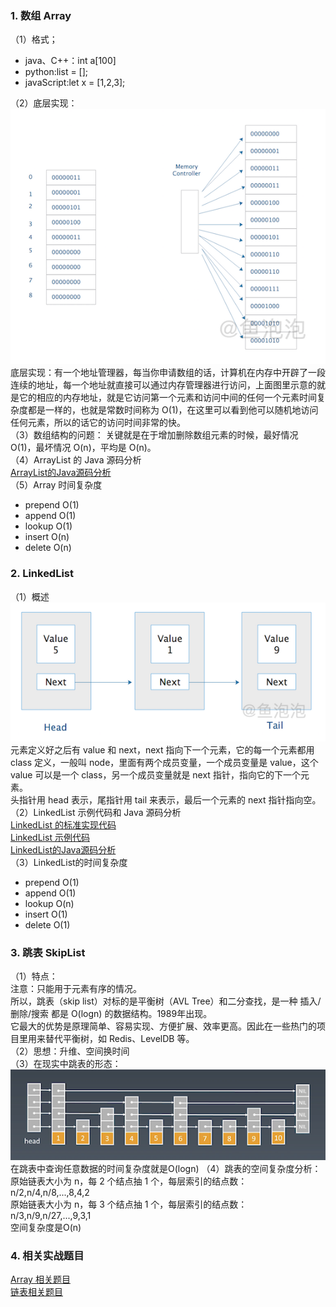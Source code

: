 ### 1. 数组 Array
（1）格式；
- java、C++：int a[100]
- python:list = [];
- javaScript:let x = [1,2,3];

（2）底层实现：  
![array底层示意图](https://github.com/liyanancoder/Android-Notes/blob/master/assets/array底层示意图.png)   
底层实现：有一个地址管理器，每当你申请数组的话，计算机在内存中开辟了一段连续的地址，每一个地址就直接可以通过内存管理器进行访问，上面图里示意的就是它的相应的内存地址，就是它访问第一个元素和访问中间的任何一个元素时间复杂度都是一样的，也就是常数时间称为 O(1)，在这里可以看到他可以随机地访问任何元素，所以的话它的访问时间非常的快。  
（3）数组结构的问题：
关键就是在于增加删除数组元素的时候，最好情况 O(1)，最坏情况 O(n)，平均是 O(n)。  
（4）ArrayList 的 Java 源码分析  
[ArrayList的Java源码分析](http://developer.classpath.org/doc/java/util/ArrayList-source.html)  
（5）Array 时间复杂度  
- prepend O(1)  
- append O(1)  
- lookup O(1)  
- insert O(n)  
- delete O(n)

### 2. LinkedList
（1）概述  
![LinkedList示意图](https://github.com/liyanancoder/Android-Notes/blob/master/assets/LinkedList示意图.png)    
元素定义好之后有 value 和 next，next 指向下一个元素，它的每一个元素都用 class 定义，一般叫 node，里面有两个成员变量，一个成员变量是 value，这个 value 可以是一个 class，另一个成员变量就是 next 指针，指向它的下一个元素。  
头指针用 head 表示，尾指针用 tail 来表示，最后一个元素的 next 指针指向空。  
（2）LinkedList 示例代码和 Java 源码分析  
[LinkedList 的标准实现代码](https://www.geeksforgeeks.org/implementing-a-linked-list-in-java-using-class/)  
[LinkedList 示例代码](http://www.cs.cmu.edu/~adamchik/15-121/lectures/Linked%20Lists/code/LinkedList.java)  
[LinkedList的Java源码分析](http://developer.classpath.org/doc/java/util/LinkedList-source.html)  
（3）LinkedList的时间复杂度
- prepend O(1)  
- append O(1)  
- lookup O(n)  
- insert O(1)  
- delete O(1)

### 3. 跳表 SkipList
（1）特点：  
注意：只能用于元素有序的情况。  
所以，跳表（skip list）对标的是平衡树（AVL Tree）和二分查找，是一种 插入/删除/搜索 都是 O(logn) 的数据结构。1989年出现。  
它最大的优势是原理简单、容易实现、方便扩展、效率更高。因此在一些热门的项目里用来替代平衡树，如 Redis、LevelDB 等。  
（2）思想：升维、空间换时间  
（3）在现实中跳表的形态：   
![跳表的形态](https://github.com/liyanancoder/Android-Notes/blob/master/assets/跳表的形态.png)   
在跳表中查询任意数据的时间复杂度就是O(logn)
（4）跳表的空间复杂度分析：  
原始链表大小为 n，每 2 个结点抽 1 个，每层索引的结点数：  
n/2,n/4,n/8,...,8,4,2  
原始链表大小为 n，每 3 个结点抽 1 个，每层索引的结点数：  
n/3,n/9,n/27,...,9,3,1  
空间复杂度是O(n)

### 4. 相关实战题目
[Array 相关题目](https://github.com/liyanancoder/LeetcodePractice/tree/master/src/array)  
[链表相关题目](https://github.com/liyanancoder/LeetcodePractice/tree/master/src/list)

